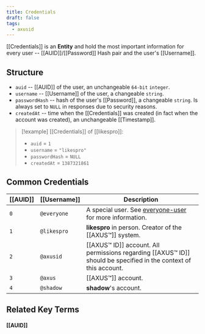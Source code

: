 ```yaml
---
title: Credentials
draft: false
tags:
  - axusid
---
```

[[Credentials]] is an **Entity** and hold the most important information for every user -- [[AUID]]/[[Password]] Hash pair and the user's [[Username]].
## Structure
- `auid` -- [[AUID]] of the user, an unchangeable `64-bit` `integer`.
- `username` -- [[Username]] of the user, a changeable `string`.
- `passwordHash` -- hash of the user's [[Password]], a changeable `string`. Is always set to `NULL` in responses due to security reasons.
- `createdAt` -- time when the [[Credentials]] was created (in fact when the account was created), an unchangeable [[Timestamp]].

> [!example] 
> [[Credentials]] of [[likespro]]:
> - `auid` = `1`
> - `username` = `"likespro"`
> - `passwordHash` = `NULL`
> - `createdAt` = `1387321861`
## Common Credentials
| [[AUID]] | [[Username]] | Description                                                                                                                                      |
| -------- | ------------ | ------------------------------------------------------------------------------------------------------------------------------------------------ |
| `0`      | `@everyone`  | A special user. See [everyone-user](everyone-user "mention") for more information.                                                               |
| `1`      | `@likespro`  | **likespro** in person. Creator of the [[AXUS™]] system.                                                                                         |
| `2`      | `@axusid`    | [[AXUS™ ID]] account. All permissions regarding [[AXUS™ ID]] should be specified in the context of this account.                                 |
| `3`      | `@axus`      | [[AXUS™]] account.                                                                                                                               |
| `4`      | `@shadow`    | **shadow**'s account.                                                                                                                            |
## Related Key Terms
#### [[AUID]]